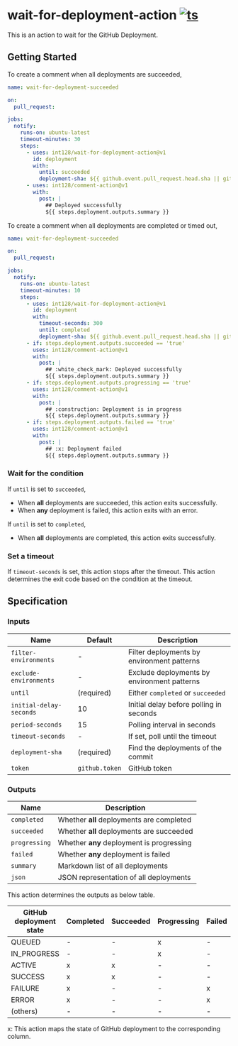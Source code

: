 # wait-for-deployment-action [![ts](https://github.com/int128/wait-for-deployment-action/actions/workflows/ts.yaml/badge.svg)](https://github.com/int128/wait-for-deployment-action/actions/workflows/ts.yaml)

This is an action to wait for the GitHub Deployment.

## Getting Started

To create a comment when all deployments are succeeded,

```yaml
name: wait-for-deployment-succeeded

on:
  pull_request:

jobs:
  notify:
    runs-on: ubuntu-latest
    timeout-minutes: 30
    steps:
      - uses: int128/wait-for-deployment-action@v1
        id: deployment
        with:
          until: succeeded
          deployment-sha: ${{ github.event.pull_request.head.sha || github.sha }}
      - uses: int128/comment-action@v1
        with:
          post: |
            ## Deployed successfully
            ${{ steps.deployment.outputs.summary }}
```

To create a comment when all deployments are completed or timed out,

```yaml
name: wait-for-deployment-succeeded

on:
  pull_request:

jobs:
  notify:
    runs-on: ubuntu-latest
    timeout-minutes: 10
    steps:
      - uses: int128/wait-for-deployment-action@v1
        id: deployment
        with:
          timeout-seconds: 300
          until: completed
          deployment-sha: ${{ github.event.pull_request.head.sha || github.sha }}
      - if: steps.deployment.outputs.succeeded == 'true'
        uses: int128/comment-action@v1
        with:
          post: |
            ## :white_check_mark: Deployed successfully
            ${{ steps.deployment.outputs.summary }}
      - if: steps.deployment.outputs.progressing == 'true'
        uses: int128/comment-action@v1
        with:
          post: |
            ## :construction: Deployment is in progress
            ${{ steps.deployment.outputs.summary }}
      - if: steps.deployment.outputs.failed == 'true'
        uses: int128/comment-action@v1
        with:
          post: |
            ## :x: Deployment failed
            ${{ steps.deployment.outputs.summary }}
```

### Wait for the condition

If `until` is set to `succeeded`,

- When **all** deployments are succeeded, this action exits successfully.
- When **any** deployment is failed, this action exits with an error.

If `until` is set to `completed`,

- When **all** deployments are completed, this action exits successfully.

### Set a timeout

If `timeout-seconds` is set, this action stops after the timeout.
This action determines the exit code based on the condition at the timeout.

## Specification

### Inputs

| Name                    | Default        | Description                                 |
| ----------------------- | -------------- | ------------------------------------------- |
| `filter-environments`   | -              | Filter deployments by environment patterns  |
| `exclude-environments`  | -              | Exclude deployments by environment patterns |
| `until`                 | (required)     | Either `completed` or `succeeded`           |
| `initial-delay-seconds` | 10             | Initial delay before polling in seconds     |
| `period-seconds`        | 15             | Polling interval in seconds                 |
| `timeout-seconds`       | -              | If set, poll until the timeout              |
| `deployment-sha`        | (required)     | Find the deployments of the commit          |
| `token`                 | `github.token` | GitHub token                                |

### Outputs

| Name          | Description                               |
| ------------- | ----------------------------------------- |
| `completed`   | Whether **all** deployments are completed |
| `succeeded`   | Whether **all** deployments are succeeded |
| `progressing` | Whether **any** deployment is progressing |
| `failed`      | Whether **any** deployment is failed      |
| `summary`     | Markdown list of all deployments          |
| `json`        | JSON representation of all deployments    |

This action determines the outputs as below table.

| GitHub deployment state | Completed | Succeeded | Progressing | Failed |
| ----------------------- | --------- | --------- | ----------- | ------ |
| QUEUED                  | -         | -         | x           | -      |
| IN_PROGRESS             | -         | -         | x           | -      |
| ACTIVE                  | x         | x         | -           | -      |
| SUCCESS                 | x         | x         | -           | -      |
| FAILURE                 | x         | -         | -           | x      |
| ERROR                   | x         | -         | -           | x      |
| (others)                | -         | -         | -           | -      |

x: This action maps the state of GitHub deployment to the corresponding column.

